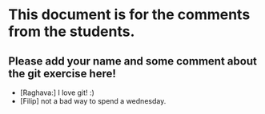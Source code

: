 # This document is for the comments from the students.

## Please add your name and some comment about the git exercise here!

- [Raghava:] I love git! :)
- [Filip] not a bad way to spend a wednesday.
